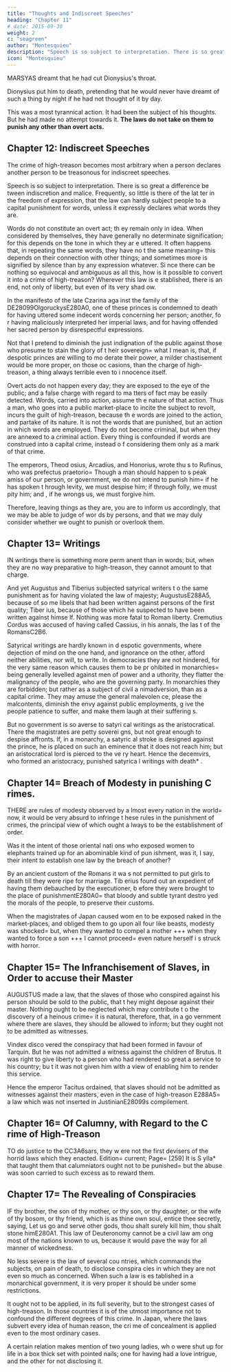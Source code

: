```yaml
---
title: "Thoughts and Indiscreet Speeches"
heading: "Chapter 11"
# date: 2015-09-30
weight: 2
c: "seagreen"
author: "Montesquieu"
description: "Speech is so subject to interpretation. There is so great a difference be tween indiscretion and malice"
icon: "Montesquieu"
---
```




MARSYAS dreamt that he had cut Dionysius's throat. 

Dionysius put him to death, pretending that  he would never have dreamt of such a thing by night if he had not thought of it by day. 

This was a most tyrannical action. It had been the subject of his thoughts. But he had made no attempt towards it. **The laws do not take on them to punish any other than overt acts.**




## Chapter 12: Indiscreet Speeches

The crime of high-treason becomes most arbitrary when a person declares another person to be treasonous for indiscreet speeches. 

Speech is so subject to interpretation. There is so great a difference be tween indiscretion and malice. Frequently, so little is there of the lat ter in the freedom of expression, that the law can hardly subject people to a capital punishment for words, unless it expressly declares what words they are.

Words do not constitute an overt act; th ey remain only in idea. When considered by themselves, they have generally  no determinate signification; for this depends on the tone in which they ar e uttered. It often happens that, in repeating the same words, they have no t the same meaning= this depends on their connection with other things; and sometimes more is signified by silence than by any expression whatever. Si nce there can be nothing so equivocal and ambiguous as all this, how is it  possible to convert it into a crime of high-treason? Wherever this law is e stablished, there is an end, not only of liberty, but even of its very shad ow.

In the manifesto of the late Czarina aga inst the family of the DE28099OlgoruckysE280A0, one of these princes is condemned to death  for having uttered some indecent words concerning her person; another, fo r having maliciously interpreted her imperial laws, and for having offended her sacred person by disrespectful expressions.

Not that I pretend to diminish the just  indignation of the public against those who presume to stain the glory of t heir sovereign= what I mean is, that, if despotic princes are willing to mo derate their power, a milder chastisement would be more proper, on those oc casions, than the charge of high-treason, a thing always terrible even to i nnocence itself.

Overt acts do not happen every day; they are exposed to the eye of the public; and a false charge with regard to ma tters of fact may be easily detected. Words, carried into action, assume th e nature of that action. Thus a man, who goes into a public market-place to incite the subject to revolt, incurs the guilt of high-treason, because th e words are joined to the action, and partake of its nature. It is not the  words that are punished, but an action in which words are employed. They do not become criminal, but when they are annexed to a criminal action. Every thing is confounded if words are construed into a capital crime, instead o f considering them only as a mark of that crime.

The emperors, Theod osius, Arcadius, and Honorius, wrote thu s to Rufinus, who was prefectus praetorio= Though a man should happen to s peak amiss of our person, or government, we do not intend to punish him= if he has spoken t hrough levity, we must despise him; if through folly, we must pity him; and , if he wrongs us, we must forgive him. 

Therefore, leaving things as they are, you are to inform us accordingly, that we may be able to judge of wor ds by persons, and that we may duly consider whether we ought to punish or  overlook them.



## Chapter 13= Writings

IN writings there is something more perm anent than in words; but, when they are no way preparative to high-treason, they cannot amount to that charge.

And yet Augustus and Tiberius subjected satyrical writers t o the same punishment as for having violated the law of majesty; AugustusE288A5, because of so me libels that had been written against persons of the first quality; Tiber ius, because of those which he suspected to have been written against himse lf. Nothing was more fatal to Roman liberty. Cremutius Cordus was accused of having called Cassius, in his annals, the las t of the RomansC2B6.

Satyrical writings are hardly known in d espotic governments, where dejection of mind on the one hand, and ignorance on the other, afford neither abilities, nor will, to write. In democracies they are not hindered, for the very same reason which causes them to be pr ohibited in monarchies= being generally levelled against men of power and a uthority, they flatter the malignancy of the people, who are the governing  party. In monarchies they are forbidden; but rather as a subject of civil a nimadversion, than as a capital crime. They may amuse the general malevolen ce, please the malcontents, diminish the envy against public employments, g ive the people patience to suffer, and make them laugh at their suffering s.

But no government is so averse to satyri cal writings as the aristocratical. There the magistrates are petty soverei gns, but not great enough to despise affronts. If, in a monarchy, a satyric al stroke is designed against the prince, he is placed on such an eminence  that it does not reach him; but an aristocratical lord is pierced to the ve ry heart. Hence the decemvirs, who formed an aristocracy, punished satyrica l writings with death* .



## Chapter 14= Breach of Modesty in punishing C rimes.

THERE are rules of modesty observed by a lmost every nation in the world= now, it would be very absurd to infringe t hese rules in the punishment of crimes, the principal view of which ought a lways to be the establishment of order.

Was it the intent of those oriental nati ons who exposed women to elephants trained up for an abominable kind of pun ishment, was it, I say, their intent to establish one law by the breach of  another?

By an ancient custom of the Romans it wa s not permitted to put girls to death till they were ripe for marriage. Tib erius found out an expedient of having them debauched by the executioner, b efore they were brought to the place of punishmentE280A0= that bloody and subtle tyrant destro yed the morals of the people, to preserve their customs.

When the magistrates of Japan caused wom en to be exposed naked in the market-places, and obliged  them to go upon  all four like beasts, modesty was shocked= but, when they wanted to compel a mother +++  when they wanted to force a son +++ I cannot proceed= even nature herself i s struck with horror.



## Chapter 15= The Infranchisement of Slaves, in Order to accuse their Master

AUGUSTUS made a law, that the slaves of  those who conspired against his person should be sold to the public, that t hey might depose against their master. Nothing ought to be neglected which may contribute t o the discovery of a heinous crime= it is natural, therefore, that, in a go vernment where there are slaves, they should be allowed to inform; but they ought not to be admitted as witnesses.

Vindex disco vered the conspiracy that had been formed in favour of Tarquin. But he was not admitted a witness against the children of Brutus. It was right to give liberty to a person who had rendered so great a service to his country; bu t it was not given him with a view of enabling him to render this service.

Hence the emperor Tacitus ordained, that slaves should not be admitted as witnesses against their masters, even in  the case of high-treason E288A5= a law which was not inserted in JustinianE28099s compilement.



## Chapter 16= Of Calumny, with Regard to the C rime of High-Treason

TO do justice to the CC3A6sars, they w ere not the first devisers of the horrid laws which they enacted. Edition= current; Page= [259] It is S ylla* that taught them that calumniators ought not to be punished= but the abuse was soon carried to such excess as to reward them.



## Chapter 17= The Revealing of Conspiracies

IF thy brother, the son of thy mother, or thy son, or thy daughter, or the wife of thy bosom,  or thy friend, which is as thine own soul, entice thee secretly, saying, Let us go and serve other gods, thou shalt surely kill him, thou shalt stone himE280A1. This law of Deuteronomy cannot be a civil law am ong most of the nations known to us, because it would pave the way for all  manner of wickedness.

No less severe is the law of several cou ntries, which commands the subjects, on pain of death, to disclose conspira cies in which they are not even so much as concerned. When such a law is es tablished in a monarchical government, it is very proper it should be under some restrictions.

It ought not to be applied, in its full  severity, but to the strongest cases of high-treason. In those countries it is of the utmost importance not to confound the different degrees of this  crime. In Japan, where the laws subvert every idea of human reason, the cri me of concealment is applied even to the most ordinary cases.

A certain relation makes mention of two young ladies, wh o were shut up for life in a box thick set with pointed nails; one for  having had a love intrigue, and the other for not disclosing it.
